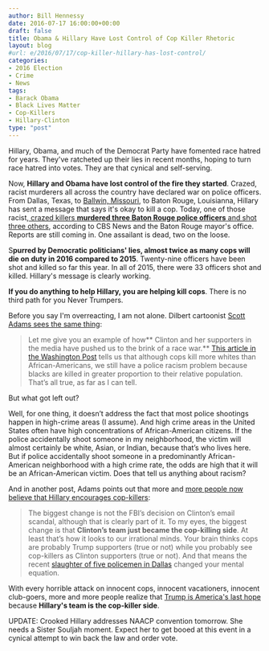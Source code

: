 ```yaml
---
author: Bill Hennessy
date: 2016-07-17 16:00:00+00:00
draft: false
title: Obama & Hillary Have Lost Control of Cop Killer Rhetoric
layout: blog
#url: e/2016/07/17/cop-killer-hillary-has-lost-control/
categories:
- 2016 Election
- Crime
- News
tags:
- Barack Obama
- Black Lives Matter
- Cop-Killers
- Hillary-Clinton
type: "post"
---
```


Hillary, Obama, and much of the Democrat Party have fomented race hatred for years. They've ratcheted up their lies in recent months, hoping to turn race hatred into votes. They are that cynical and self-serving.

Now, **Hillary and Obama have lost control of the fire they started**. Crazed, racist murderers all across the country have declared war on police officers. From Dallas, Texas, to [Ballwin, Missouri](https://www.stltoday.com/news/local/crime-and-courts/wounded-ballwin-officer-forever-changed-by-injuries-department-says/article_f180374b-1a3f-5023-b3f0-e5bedb4fba27.html), to Baton Rouge, Louisianna, Hillary has sent a message that says it's okay to kill a cop. Today, one of those racist,[ crazed killers **murdered three Baton Rouge police officers** and shot three others](https://www.thegatewaypundit.com/2016/07/baton-rouge-updates-7-officers-shot-3-feared-dead/), according to CBS News and the Baton Rouge mayor's office. Reports are still coming in. One assailant is dead, two on the loose.

S**purred by Democratic politicians' lies, almost twice as many cops will die on duty in 2016 compared to 2015**. Twenty-nine officers have been shot and killed so far this year. In all of 2015, there were 33 officers shot and killed. Hillary's message is clearly working.

**If you do anything to help Hillary, you are helping kill cops**. There is no third path for you Never Trumpers.

Before you say I'm overreacting, I am not alone. Dilbert cartoonist [Scott Adams sees the same thing](https://blog.dilbert.com/post/147247313346/when-persuasion-turns-deadly):



> Let me give you an example of how** Clinton and her supporters in the media have pushed us to the brink of a race war.** [This article in the Washington Post](https://t.umblr.com/redirect?z=https%3A%2F%2Fwww.washingtonpost.com%2Fnews%2Fpost-nation%2Fwp%2F2016%2F07%2F11%2Farent-more-white-people-than-black-people-killed-by-police-yes-but-no%2F%3Fhpid%3Dhp_hp-top-table-main_whiteshootings-pn-8am%253Ahomepage%252Fstory&t=MDMzODg5Yzg4YTgwMzFjMGJjNDA2YmEyNDY1MGZiOTA3OWY2MDI2OCx2QkZJWFJaSw%3D%3D) tells us that although cops kill more whites than African-Americans, we still have a police racism problem because blacks are killed in greater proportion to their relative population. That’s all true, as far as I can tell.

But what got left out?

Well, for one thing, it doesn’t address the fact that most police shootings happen in high-crime areas (I assume). And high crime areas in the United States often have high concentrations of African-American citizens. If the police accidentally shoot someone in my neighborhood, the victim will almost certainly be white, Asian, or Indian, because that’s who lives here. But if police accidentally shoot someone in a predominantly African-American neighborhood with a high crime rate, the odds are high that it will be an African-American victim. Does that tell us anything about racism?



And in another post, Adams points out that more and [more people now believe that Hillary encourages cop-killers](https://blog.dilbert.com/post/147395227526/cop-killers-versus-racists):



> The biggest change is not the FBI’s decision on Clinton’s email scandal, although that is clearly part of it. To my eyes, the biggest change is that **Clinton’s team just became the cop-killing side**. At least that’s how it looks to our irrational minds. Your brain thinks cops are probably Trump supporters (true or not) while you probably see cop-killers as Clinton supporters (true or not). And that means the recent [slaughter of five policemen in Dallas](https://t.umblr.com/redirect?z=https%3A%2F%2Fen.wikipedia.org%2Fwiki%2F2016_shooting_of_Dallas_police_officers&t=OWUzODg1OTg1NTZlMDQ5ZGVjZTEyYzFjODI4Mjc1NGY4NGNkNjIwYyxEUHoxeWtjVQ%3D%3D) changed your mental equation.



With every horrible attack on innocent cops, innocent vacationers, innocent club-goers, more and more people realize that [Trump is America's last hope](https://hennessysview.com/2015/12/20/its-time-to-choose/) because **Hillary's team is the cop-killer side**.

UPDATE: Crooked Hillary addresses NAACP convention tomorrow. She needs a Sister Souljah moment. Expect her to get booed at this event in a cynical attempt to win back the law and order vote.
